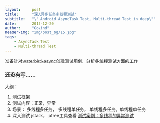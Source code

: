 ```yaml
---
layout:     post
title:      "深入异步任务多线程测试"
subtitle:   "\" Android AsyncTask Test, Multi-thread Test in deep\""
date:       2016-12-20
author:     "Govind"
header-img: "img/post_bg/15.jpg"
tags:
    - AsyncTask Test
    - Multi-thread Test
---
```



准备针对[waterbird-async](https://github.com/gaocn/WaterbirdAsync)创建测试用例，分析多线程测试方面的工作

### 还没有写......

大纲：
1. 测试框架
2. 测试内容：正常，异常
3. 场景： 多线程多任务， 多线程单任务， 单线程多任务，单线程单任务
4. 深入测试 jstack， ptree工具查看 [测试案例：多线程的异常测试](http://www.tuicool.com/articles/7f2eMb)
